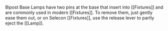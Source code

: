 Bipost Base Lamps have two pins at the base that insert into [[Fixtures]] and are commonly used in modern [[Fixtures]]. To remove them, just gently ease them out, or on Selecon [[Fixtures]], use the release lever to partly eject the [[Lamp]]. 
